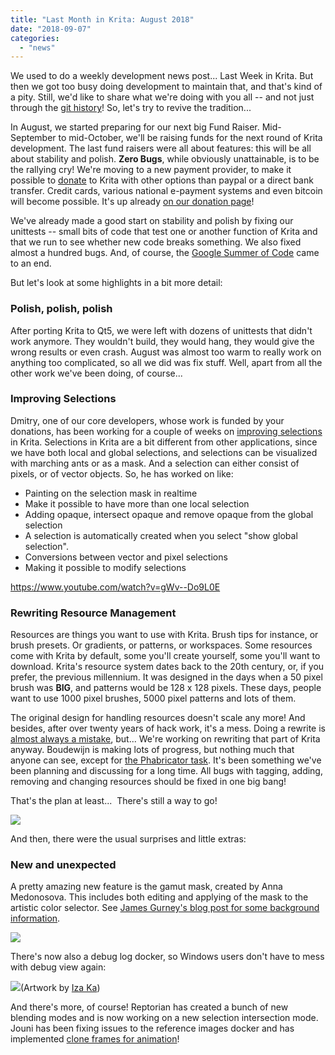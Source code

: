 ```yaml
---
title: "Last Month in Krita: August 2018"
date: "2018-09-07"
categories: 
  - "news"
---
```


We used to do a weekly development news post... Last Week in Krita. But then we got too busy doing development to maintain that, and that's kind of a pity. Still, we'd like to share what we're doing with you all -- and not just through the [git history](https://github.com/KDE/krita)! So, let's try to revive the tradition...

In August, we started preparing for our next big Fund Raiser. Mid-September to mid-October, we'll be raising funds for the next round of Krita development. The last fund raisers were all about features: this will be all about stability and polish. **Zero Bugs**, while obviously unattainable, is to be the rallying cry! We're moving to a new payment provider, to make it possible to [donate](/support-us/donations/) to Krita with other options than paypal or a direct bank transfer. Credit cards, various national e-payment systems and even bitcoin will become possible. It's up already [on our donation page](/support-us/donations/)!

We've already made a good start on stability and polish by fixing our unittests -- small bits of code that test one or another function of Krita and that we run to see whether new code breaks something. We also fixed almost a hundred bugs. And, of course, the [Google Summer of Code](/item/kritas-2018-google-summer-of-code/) came to an end.

But let's look at some highlights in a bit more detail:

### Polish, polish, polish

After porting Krita to Qt5, we were left with dozens of unittests that didn't work anymore. They wouldn't build, they would hang, they would give the wrong results or even crash. August was almost too warm to really work on anything too complicated, so all we did was fix stuff. Well, apart from all the other work we've been doing, of course...

### Improving Selections

Dmitry, one of our core developers, whose work is funded by your donations, has been working for a couple of weeks on [improving selections](https://phabricator.kde.org/T3920) in Krita. Selections in Krita are a bit different from other applications, since we have both local and global selections, and selections can be visualized with marching ants or as a mask. And a selection can either consist of pixels, or of vector objects. So, he has worked on like:

- Painting on the selection mask in realtime
- Make it possible to have more than one local selection
- Adding opaque, intersect opaque and remove opaque from the global selection
- A selection is automatically created when you select "show global selection".
- Conversions between vector and pixel selections
- Making it possible to modify selections

https://www.youtube.com/watch?v=gWv--Do9L0E

### Rewriting Resource Management

Resources are things you want to use with Krita. Brush tips for instance, or brush presets. Or gradients, or patterns, or workspaces. Some resources come with Krita by default, some you'll create yourself, some you'll want to download. Krita's resource system dates back to the 20th century, or, if you prefer, the previous millennium. It was designed in the days when a 50 pixel brush was **BIG**, and patterns would be 128 x 128 pixels. These days, people want to use 1000 pixel brushes, 5000 pixel patterns and lots of them.

The original design for handling resources doesn't scale any more! And besides, after over twenty years of hack work, it's a mess. Doing a rewrite is [almost always a mistake](https://www.joelonsoftware.com/2000/04/06/things-you-should-never-do-part-i/), but... We're working on rewriting that part of Krita anyway. Boudewijn is making lots of progress, but nothing much that anyone can see, except for [the Phabricator task](https://phabricator.kde.org/T379). It's been something we've been planning and discussing for a long time. All bugs with tagging, adding, removing and changing resources should be fixed in one big bang!

That's the plan at least...  There's still a way to go!

[![](../images/resource_db_explorer-300x145.png)](https://krita.org/wp-content/uploads/2018/09/resource_db_explorer.png)

And then, there were the usual surprises and little extras:

### New and unexpected

A pretty amazing new feature is the gamut mask, created by Anna Medonosova. This includes both editing and applying of the mask to the artistic color selector. See [James Gurney's blog post for some background information](https://gurneyjourney.blogspot.com/2008/01/color-wheel-masking-part-1.html).

[![](../images/gamut-300x300.png)](https://krita.org/wp-content/uploads/2018/09/gamut.png)

There's now also a debug log docker, so Windows users don't have to mess with debug view again:

[![](../images/log-docker-300x300.png)](https://krita.org/wp-content/uploads/2018/09/log-docker.png)(Artwork by [Iza Ka](http://LifeFinalEdited.pl))

And there's more, of course! Reptorian has created a bunch of new blending modes and is now working on a new selection intersection mode. Jouni has been fixing issues to the reference images docker and has implemented [clone frames for animation](https://phabricator.kde.org/T8764)!

